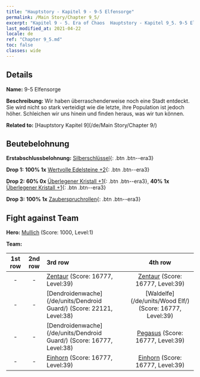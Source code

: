 ```yaml
---
title: "Hauptstory - Kapitel 9 - 9-5 Elfensorge"
permalink: /Main Story/Chapter 9_5/
excerpt: "Kapitel 9 - 5. Era of Chaos  Hauptstory - Kapitel 9_5. 9-5 Elfensorge"
last_modified_at: 2021-04-22
locale: de
ref: "Chapter 9_5.md"
toc: false
classes: wide
---
```


## Details

 **Name:** 9-5 Elfensorge

 **Beschreibung:** Wir haben überraschenderweise noch eine Stadt entdeckt. Sie wird nicht so stark verteidigt wie die letzte, ihre Population ist jedoch höher. Schleichen wir uns hinein und finden heraus, was wir tun können.

 **Related to:** [Hauptstory Kapitel 9](/de/Main Story/Chapter 9/)

## Beutebelohnung

 **Erstabschlussbelohnung:** [Silberschlüssel](/ItemsDE/con_693/){: .btn .btn--era3}

 **Drop 1:** **100% 1x** [Wertvolle Edelsteine +2](/ItemsDE/mat_30/){: .btn .btn--era3}

 **Drop 2:** **60% 0x** [Überlegener Kristall +1](/ItemsDE/mat_24/){: .btn .btn--era3}, **40% 1x** [Überlegener Kristall +1](/ItemsDE/mat_24/){: .btn .btn--era3}

 **Drop 3:** **100% 1x** [Zauberspruchrollen](/ItemsDE/con_694/){: .btn .btn--era3}


## Fight against Team
 **Hero:** [Mullich](/de/heroes/Mullich/) (Score: 1000, Level:1)

 **Team:**


  | 1st row | 2nd row | 3rd row | 4th row |
  |:----:|:----:|:----|:----:|
  | - | - | [Zentaur](/de/units/Centaur/) (Score: 16777, Level:39)  | [Zentaur](/de/units/Centaur/) (Score: 16777, Level:39)  |
  | - | - | [Dendroidenwache](/de/units/Dendroid Guard/) (Score: 22121, Level:38)  | [Waldelfe](/de/units/Wood Elf/) (Score: 16777, Level:39)  |
  | - | - | [Dendroidenwache](/de/units/Dendroid Guard/) (Score: 16777, Level:38)  | [Pegasus](/de/units/Pegasus/) (Score: 16777, Level:39)  |
  | - | - | [Einhorn](/de/units/Unicorn/) (Score: 16777, Level:39)  | [Einhorn](/de/units/Unicorn/) (Score: 16777, Level:39)  |


